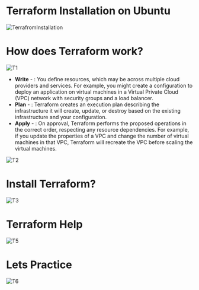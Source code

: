 # Terraform Installation on Ubuntu

![TerrafromInstallation](https://github.com/Manikannanmarimuthu/DevOps/assets/33453427/f691bd6e-1ece-4802-aff3-e0b13cc74af9)

# How does Terraform work?
![T1](https://github.com/Manikannanmarimuthu/DevOps/assets/33453427/d9780ac3-0bb8-4879-abd3-b0dcb7e0312f)

- **Write** - : You define resources, which may be across multiple cloud providers and services. For example, you might create a configuration to deploy an application on virtual machines in a Virtual Private Cloud (VPC) network with security groups and a load balancer.
- **Plan** -  : Terraform creates an execution plan describing the infrastructure it will create, update, or destroy based on the existing infrastructure and your configuration.
- **Apply** - : On approval, Terraform performs the proposed operations in the correct order, respecting any resource dependencies. For example, if you update the properties of a VPC and change the number of virtual machines in that VPC, Terraform will recreate the VPC before scaling the virtual machines.

![T2](https://github.com/Manikannanmarimuthu/DevOps/assets/33453427/5ece280a-4311-4d78-9fbb-d8393fc09781)

# Install Terraform?
![T3](https://github.com/Manikannanmarimuthu/DevOps/assets/33453427/1e6f2881-b6c4-4803-ae9a-edbcdcb28ac1)

# Terraform Help
![T5](https://github.com/Manikannanmarimuthu/DevOps/assets/33453427/483edf64-d662-4a40-a9a7-3b5eaddbffd4)

# Lets Practice 
![T6](https://github.com/Manikannanmarimuthu/DevOps/assets/33453427/589be39d-822a-408a-b9ae-3f5e1ea1f1bb)

